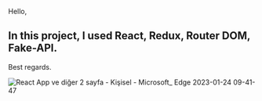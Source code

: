Hello,
## In this project, I used React, Redux, Router DOM, Fake-API.
Best regards.


![React App ve diğer 2 sayfa - Kişisel - Microsoft_ Edge 2023-01-24 09-41-47](https://user-images.githubusercontent.com/114434307/214228762-5b6ad51c-153b-4a46-868c-9786c3550c3e.gif)
